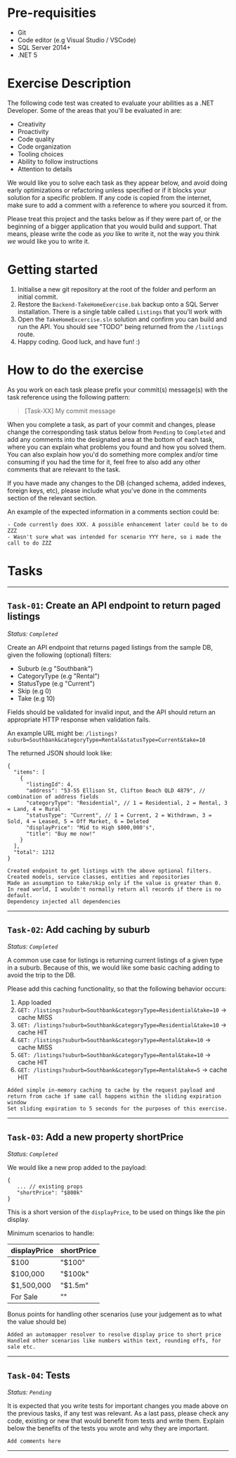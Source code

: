 # Pre-requisities
- Git
- Code editor (e.g Visual Studio / VSCode)
- SQL Server 2014+
- .NET 5

# Exercise Description
The following code test was created to evaluate your abilities as a .NET Developer. Some of the areas that you'll be evaluated in are:

- Creativity
- Proactivity
- Code quality
- Code organization
- Tooling choices
- Ability to follow instructions
- Attention to details

We would like you to solve each task as they appear below, and avoid doing early optimizations or refactoring unless specified or if it blocks your solution for a specific problem. If any code is copied from the internet, make sure to add a comment with a reference to where you sourced it from.

Please treat this project and the tasks below as if they were part of, or the beginning of a bigger application that you would build and support. That means, please write the code as *you* like to write it, not the way you think *we* would like you to write it.

# Getting started
1. Initialise a new git repository at the root of the folder and perform an initial commit.
2. Restore the `Backend-TakeHomeExercise.bak` backup onto a SQL Server installation. There is a single table called `Listings` that you'll work with
3. Open the `TakeHomeExcercise.sln` solution and confirm you can build and run the API. You should see "TODO" being returned from the `/listings` route.
4. Happy coding. Good luck, and have fun! :)

# How to do the exercise
As you work on each task please prefix your commit(s) message(s) with the task reference using the following pattern:

> [Task-XX] My commit message

When you complete a task, as part of your commit and changes, please change the corresponding task status below from `Pending` to `Completed` and add any comments into the designated area at the bottom of each task, where you can explain what problems you found and how you solved them. You can also explain how you'd do something more complex and/or time consuming if you had the time for it, feel free to also add any other comments that are relevant to the task.

If you have made any changes to the DB (changed schema, added indexes, foreign keys, etc), please include what you've done in the comments section of the relevant section.

An example of the expected information in a comments section could be:

```
- Code currently does XXX. A possible enhancement later could be to do ZZZ
- Wasn't sure what was intended for scenario YYY here, so i made the call to do ZZZ
```


# Tasks

---

## `Task-01`: Create an API endpoint to return paged listings

_Status: `Completed`_

Create an API endpoint that returns paged listings from the sample DB, given the following (optional) filters:

- Suburb (e.g "Southbank")
- CategoryType (e.g "Rental")
- StatusType (e.g "Current")
- Skip (e.g 0)
- Take (e.g 10)

Fields should be validated for invalid input, and the API should return an appropriate HTTP response when validation fails.

An example URL might be: `/listings?suburb=Southbank&categoryType=Rental&statusType=Current&take=10`

The returned JSON should look like:

```
{
  "items": [
    {
      "listingId": 4,
      "address": "53-55 Ellison St, Clifton Beach QLD 4879", // combination of address fields
      "categoryType": "Residential", // 1 = Residential, 2 = Rental, 3 = Land, 4 = Rural
      "statusType": "Current", // 1 = Current, 2 = Withdrawn, 3 = Sold, 4 = Leased, 5 = Off Market, 6 = Deleted
      "displayPrice": "Mid to High $800,000's",
      "title": "Buy me now!"
    }
  ],
  "total": 1212
}
```

```
Created endpoint to get listings with the above optional filters.
Created models, service classes, entities and repositories
Made an assumption to take/skip only if the value is greater than 0. In read world, I wouldn't normally return all records if there is no default.
Dependency injected all dependencies

```

---

## `Task-02`: Add caching by suburb

_Status: `Completed`_

A common use case for listings is returning current listings of a given type in a suburb. Because of this, we would like some basic caching adding to avoid the trip to the DB.

Please add this caching functionality, so that the following behavior occurs:
1. App loaded
2. `GET: /listings?suburb=Southbank&categoryType=Residential&take=10` -> cache MISS
2. `GET: /listings?suburb=Southbank&categoryType=Residential&take=10` -> cache HIT
3. `GET: /listings?suburb=Southbank&categoryType=Rental&take=10` -> cache MISS
4. `GET: /listings?suburb=Southbank&categoryType=Rental&take=10` -> cache HIT
5. `GET: /listings?suburb=Southbank&categoryType=Rental&take=5` -> cache HIT

```
Added simple in-memory caching to cache by the request payload and return from cache if same call happens within the sliding expiration window
Set sliding expiration to 5 seconds for the purposes of this exercise.
```

---

## `Task-03`: Add a new property shortPrice

_Status: `Completed`_

We would like a new prop added to the payload:
```
{
   ... // existing props
   "shortPrice": "$800k"
}
```

This is a short version of the `displayPrice`, to be used on things like the pin display.

Minimum scenarios to handle:

| displayPrice           | shortPrice |
| ---------------------- | ---------- |
| $100                   | "$100"     |
| $100,000               | "$100k"    |
| $1,500,000             | "$1.5m"    |
| For Sale               | ""         |

Bonus points for handling other scenarios (use your judgement as to what the value should be)

```
Added an automapper resolver to resolve display price to short price
Handled other scenarios like numbers within text, rounding offs, for sale etc. 
```

---

## `Task-04`: Tests

_Status: `Pending`_

It is expected that you write tests for important changes you made above on the previous tasks, if any test was relevant. As a last pass, please check any code, existing or new that would benefit from tests and write them. Explain below the benefits of the tests you wrote and why they are important.

```
Add comments here
```

---
